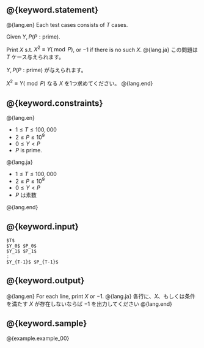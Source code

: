 ## @{keyword.statement}

@{lang.en}
Each test cases consists of $T$ cases.

Given $Y, P(P: \textrm{prime})$.

Print $X$ s.t. $X^2 \equiv Y (\bmod P)$, or $-1$ if there is no such $X$.
@{lang.ja}
この問題は $T$ ケース与えられます。

$Y, P(P: \textrm{prime})$ が与えられます。

$X^2 \equiv Y (\bmod P)$ なる $X$ を1つ求めてください。
@{lang.end}

## @{keyword.constraints}

@{lang.en}

- $1 \leq T \leq 100,000$
- $2 \leq P \leq 10^9$
- $0 \leq Y < P$
- $P$ is prime.

@{lang.ja}

- $1 \leq T \leq 100,000$
- $2 \leq P \leq 10^9$
- $0 \leq Y < P$
- $P$ は素数

@{lang.end}

## @{keyword.input}

```
$T$
$Y_0$ $P_0$
$Y_1$ $P_1$
:
$Y_{T-1}$ $P_{T-1}$
```

## @{keyword.output}

@{lang.en}
For each line, print $X$ or $-1$.
@{lang.ja}
各行に、$X$、もしくは条件を満たす $X$ が存在しないならば $-1$ を出力してください
@{lang.end}

## @{keyword.sample}

@{example.example_00}
